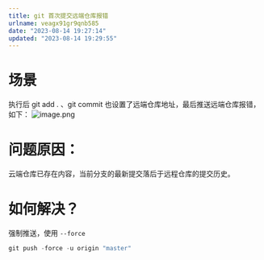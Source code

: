 ```yaml
---
title: git 首次提交远端仓库报错
urlname: veagx91gr9qnb585
date: "2023-08-14 19:27:14"
updated: "2023-08-14 19:29:55"
---
```


# 场景

执行后 git add . 、git commit 也设置了远端仓库地址，最后推送远端仓库报错，如下：
![image.png](https://gyg-bawei-zg4-2103b.oss-cn-beijing.aliyuncs.com/64b2e090821f312adf175fceb8e1f9c7.png)

# 问题原因：

云端仓库已存在内容，当前分支的最新提交落后于远程仓库的提交历史。

# 如何解决？

强制推送，使用 `--force`

```javascript
git push -force -u origin "master"
```
